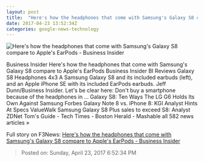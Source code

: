 ```yaml
---
layout: post
title:  "Here's how the headphones that come with Samsung's Galaxy S8 compare to Apple's EarPods - Business Insider"
date: 2017-04-23 13:52:34Z
categories: google-news-technology
---
```


![Here's how the headphones that come with Samsung's Galaxy S8 compare to Apple's EarPods - Business Insider](http://static4.businessinsider.com/image/58fc53fb7522cafa078b5795-1190-625/heres-how-the-headphones-that-come-with-samsungs-galaxy-s8-compare-to-apples-earpods.jpg)

Business Insider Here's how the headphones that come with Samsung's Galaxy S8 compare to Apple's EarPods Business Insider BI Reviews Galaxy S8 Headphones 4x3 A Samsung Galaxy S8 and its included earbuds (left), and an Apple iPhone SE with its included EarPods earbuds. Jeff Dunn/Business Insider. Let's be clear here: Don't buy a smartphone because of the headphones in ... Galaxy S8: Ten Ways The LG G6 Holds Its Own Against Samsung Forbes Galaxy Note 8 vs. iPhone 8: KGI Analyst Hints At Specs ValueWalk ​Samsung Galaxy S8 Plus sales to exceed S8: Analyst ZDNet Tom's Guide - Tech Times - Boston Herald - Mashable all 582 news articles »


Full story on F3News: [Here's how the headphones that come with Samsung's Galaxy S8 compare to Apple's EarPods - Business Insider](http://www.f3nws.com/n/BsxrNB)

> Posted on: Sunday, April 23, 2017 6:52:34 PM
